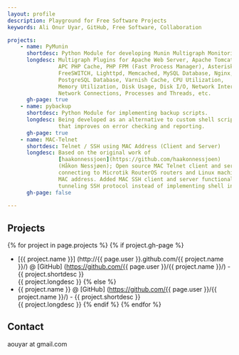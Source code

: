 ```yaml
---
layout: profile
description: Playground for Free Software Projects
keywords: Ali Onur Uyar, GitHub, Free Software, Collaboration

projects:
    - name: PyMunin
      shortdesc: Python Module for developing Munin Multigraph Monitoring Plugins
      longdesc: Multigraph Plugins for Apache Web Server, Apache Tomcat, 
                APC PHP Cache, PHP FPM (Fast Process Manager), Asterisk, 
                FreeSWITCH, Lighttpd, Memcached, MySQL Database, Nginx, NTP, 
                PostgreSQL Database, Varnish Cache, CPU Utilization, 
                Memory Utilization, Disk Usage, Disk I/O, Network Interfaces, 
                Network Connections, Processes and Threads, etc.
      gh-page: true
    - name: pybackup
      shortdesc: Python Module for implementing backup scripts.
      longdesc: Being developed as an alternative to custom shell scripts
                that improves on error checking and reporting.
      gh-page: true
    - name: MAC-Telnet
      shortdesc: Telnet / SSH using MAC Address (Client and Server)
      longdesc: Based on the original work of 
                [haakonnessjoen](https://github.com/haakonnessjoen) 
                (Håkon Nessjøen); Open source MAC Telnet client and server for 
                connecting to Microtik RouterOS routers and Linux machines via 
                MAC address. Added MAC SSH client and server functionality for 
                tunneling SSH protocol instead of implementing shell interface directly.
      gh-page: false
	
---
```


Projects
--------

{% for project in page.projects %}
{% if project.gh-page %}
* [{{ project.name }}] (http://{{ page.user }}.github.com/{{ project.name }}/)
  @ [GitHub] (https://github.com/{{ page.user }}/{{ project.name }}/) - {{ project.shortdesc }}
  <br>{{ project.longdesc }}
{% else %}
* {{ project.name }}
  @ [GitHub] (https://github.com/{{ page.user }}/{{ project.name }}/) - {{ project.shortdesc }}
  <br>{{ project.longdesc }}
{% endif %}
{% endfor %}


Contact
-------

aouyar at gmail.com